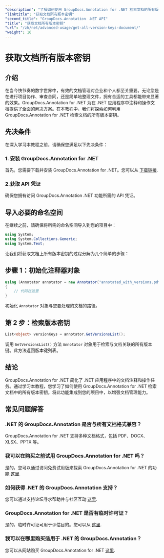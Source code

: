 ```yaml
---
"description": "了解如何使用 GroupDocs.Annotation for .NET 检索文档的所有版本密钥。借助这项全面的功能，增强您的文档管理能力。"
"linktitle": "获取文档所有版本密钥"
"second_title": "GroupDocs.Annotation .NET API"
"title": "获取文档所有版本密钥"
"url": "/zh/net/advanced-usage/get-all-version-keys-document/"
"weight": 16
---
```


# 获取文档所有版本密钥

## 介绍
在当今快节奏的数字世界中，有效的文档管理对企业和个人都至关重要。无论您是在进行项目协作、审查合同，还是简单地整理文件，拥有合适的工具都能带来显著的效果。GroupDocs.Annotation for .NET 为在 .NET 应用程序中注释和操作文档提供了全面的解决方案。在本教程中，我们将探索如何利用 GroupDocs.Annotation for .NET 检索文档的所有版本密钥。
## 先决条件
在深入学习本教程之前，请确保您满足以下先决条件：
### 1. 安装 GroupDocs.Annotation for .NET
首先，您需要下载并安装 GroupDocs.Annotation for .NET。您可以从 [下载链接](https://releases。groupdocs.com/annotation/net/).
### 2.获取 API 凭证
确保您拥有访问 GroupDocs.Annotation .NET 功能所需的 API 凭证。

## 导入必要的命名空间
在继续之前，请确保将所需的命名空间导入到您的项目中：
```csharp
using System;
using System.Collections.Generic;
using System.Text;
```

让我们将获取文档上所有版本密钥的过程分解为几个简单的步骤：
## 步骤 1：初始化注释器对象
```csharp
using (Annotator annotator = new Annotator("annotated_with_versions.pdf"))
{
    // 代码在这里
}
```
初始化 `Annotator` 对象与您要处理的文档的路径。
## 第 2 步：检索版本密钥
```csharp
List<object> versionKeys = annotator.GetVersionsList();
```
调用 `GetVersionsList()` 方法 `Annotator` 对象用于检索与文档关联的所有版本键。此方法返回版本键列表。

## 结论
GroupDocs.Annotation for .NET 简化了 .NET 应用程序中的文档注释和操作任务。通过学习本教程，您学习了如何使用 GroupDocs.Annotation for .NET 检索文档中的所有版本密钥。将此功能集成到您的项目中，以增强文档管理能力。
## 常见问题解答
### .NET 的 GroupDocs.Annotation 是否与所有文档格式兼容？
GroupDocs.Annotation for .NET 支持多种文档格式，包括 PDF、DOCX、XLSX、PPTX 等。
### 我可以在购买之前试用 GroupDocs.Annotation for .NET 吗？
是的，您可以通过访问免费试用版来探索 GroupDocs.Annotation for .NET 的功能 [这里](https://releases。groupdocs.com/).
### 如何获得 .NET 的 GroupDocs.Annotation 支持？
您可以通过支持论坛寻求帮助并与社区互动 [这里](https://forum。groupdocs.com/c/annotation/10).
### GroupDocs.Annotation for .NET 是否有临时许可证？
是的，临时许可证可用于评估目的。您可以从 [这里](https://purchase。groupdocs.com/temporary-license/).
### 我可以在哪里购买适用于 .NET 的 GroupDocs.Annotation？
您可以从网站购买 GroupDocs.Annotation for .NET [这里](https://purchase。groupdocs.com/buy).